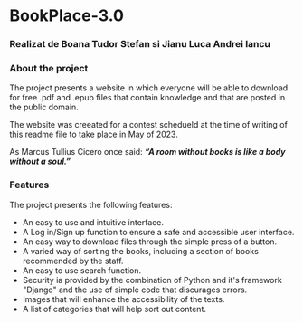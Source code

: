 # BookPlace-3.0
### Realizat de Boana Tudor Stefan si Jianu Luca Andrei Iancu
### About the project

The project presents a website in which everyone will be able to download for free .pdf and .epub files that contain knowledge and that are posted in the public domain.

The website was creeated for a contest schedueld at the time of writing of this readme file to take place in May of 2023.

As Marcus Tullius Cicero once said: ***“A room without books is like a body without a soul.”*** 

### Features
The project presents the following features:
+  An easy to use and intuitive interface.
+  A Log in/Sign up function to ensure a safe and accessible user interface.
+  An easy way to download files through the simple press of a button.
+  A varied way of sorting the books, including a section of books recommended by the staff.
+  An easy to use search function.
+  Security ia provided by the combination of Python and it's framework "Django" and the use of simple code that discurages errors.
+  Images that will enhance the accessibility of the texts.
+  A list of categories that will help sort out content.
